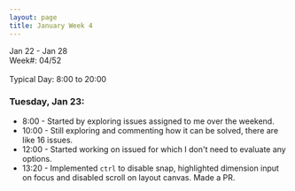 ```yaml
---
layout: page
title: January Week 4
---
```


Jan 22 - Jan 28<br>
Week#: 04/52<br><br>
Typical Day: 8:00 to 20:00<br>

### Tuesday, Jan 23:

- 8:00 - Started by exploring issues assigned to me over the weekend.
- 10:00 - Still exploring and commenting how it can be solved, there are like 16 issues.
- 12:00 - Started working on issued for which I don't need to evaluate any options.
- 13:20 - Implemented `ctrl` to disable snap, highlighted dimension input on focus and disabled scroll on layout canvas. Made a PR.